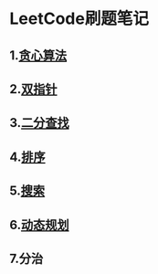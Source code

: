 # LeetCode刷题笔记

## 1.[贪心算法](https://github.com/MIIAMOR/LeetCode/blob/master/GreedyAlgorithm/%E8%B4%AA%E5%BF%83%E7%AE%97%E6%B3%95.md)

## 2.[双指针](https://github.com/MIIAMOR/LeetCode/blob/master/DoublePointer/%E5%8F%8C%E6%8C%87%E9%92%88.md)

## 3.[二分查找](https://github.com/MIIAMOR/LeetCode/blob/master/BinarySearch/%E4%BA%8C%E5%88%86%E6%9F%A5%E6%89%BE.md)

## 4.[排序](https://github.com/MIIAMOR/LeetCode/blob/master/Sort/%E6%8E%92%E5%BA%8F.md)

## 5.[搜索](https://github.com/MIIAMOR/LeetCode/blob/master/Search/%E6%90%9C%E7%B4%A2.md)

## 6.[动态规划](https://github.com/MIIAMOR/LeetCode/blob/master/DynamicProgramming/%E5%8A%A8%E6%80%81%E8%A7%84%E5%88%92.md)

## 7.分治





